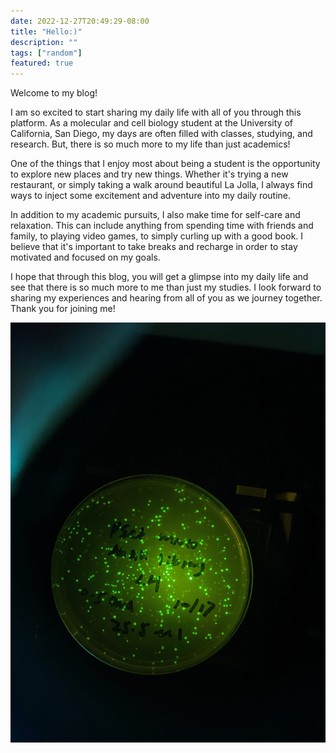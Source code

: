 ```yaml
---
date: 2022-12-27T20:49:29-08:00
title: "Hello:)"
description: ""
tags: ["random"]
featured: true
---
```


Welcome to my blog!

I am so excited to start sharing my daily life with all of you through this platform. As a molecular and cell biology student at the University of California, San Diego, my days are often filled with classes, studying, and research. But, there is so much more to my life than just academics!

One of the things that I enjoy most about being a student is the opportunity to explore new places and try new things. Whether it's trying a new restaurant, or simply taking a walk around beautiful La Jolla, I always find ways to inject some excitement and adventure into my daily routine.

In addition to my academic pursuits, I also make time for self-care and relaxation. This can include anything from spending time with friends and family, to playing video games, to simply curling up with a good book. I believe that it's important to take breaks and recharge in order to stay motivated and focused on my goals.

I hope that through this blog, you will get a glimpse into my daily life and see that there is so much more to me than just my studies. I look forward to sharing my experiences and hearing from all of you as we journey together. Thank you for joining me!

![pset](/images/IMG_9790.jpeg)



